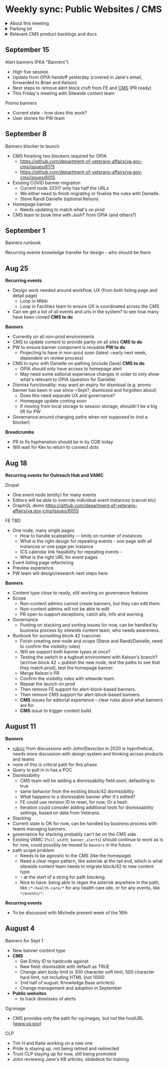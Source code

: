 # Weekly sync: Public Websites / CMS

<details><summary>About this meeting</summary>

- Wednesdays 11am ET 
- Meeting owner: Clarence Maeng
- Facilitator: Kevin Walsh
- Standing agenda: 
  - Product by product, including CMS backlog review (eg: CLP, [Resources & support](https://app.zenhub.com/workspaces/vagov-cms-team-5c0e7b864b5806bc2bfc2087/board?epics=154174777_2915&repos=154174777), Outreach Hub, Benefit Hubs, VA Forms, etc)
  - How we work
  - etc.
  
</details>

<details><summary>Parking lot</summary>
 

</details>


<details><summary>Relevant CMS product backlogs and docs</summary>
  
- [**Resources & support** CMS backlog](https://app.zenhub.com/workspaces/vagov-cms-team-5c0e7b864b5806bc2bfc2087/board?epics=154174777_2915&repos=154174777)
- [**Campaign Landing Page MVP** CMS backlog](https://app.zenhub.com/workspaces/vagov-cms-team-5c0e7b864b5806bc2bfc2087/board?epics=154174777_2275,154174777_2274,154174777_2273,154174777_1475&filterLogic=any&repos=154174777)
  - [CLP FE documentation](https://app.mural.co/t/departmentofveteransaffairs9999/m/departmentofveteransaffairs9999/1607363793772/b7f9e809d68ace9c8d75ab649a758ed7653c8461)
  - [CLP CMS content model and rigidity decision logs](https://github.com/department-of-veterans-affairs/va.gov-team/blob/master/products/content/tier-2-content-IA-and-design/campaign-landing-page-templates/content-requirements-spec/cms-content-model-and-rigidity.md)                         
- [**VA Forms** CMS backlog](https://github.com/department-of-veterans-affairs/va.gov-cms/labels/VA%20Forms)
- [**Benefits hubs** CMS backlog](https://github.com/department-of-veterans-affairs/va.gov-cms/issues?q=is%3Aopen+is%3Aissue+label%3A%22Benefit+hubs%22)
- [**Outreach hub** CMS backlog](https://github.com/department-of-veterans-affairs/va.gov-cms/issues?q=is%3Aopen+is%3Aissue+label%3A%22Outreach+hub%22+)
- [**Banners and alerts** CMS backlog](https://github.com/department-of-veterans-affairs/va.gov-cms/labels/Banners%20and%20alerts)
- [**VA.gov homepage** CMS backlog](https://github.com/department-of-veterans-affairs/va.gov-cms/labels/VA.gov%20homepage)
- [**VA.gov megamenu** CMS backlog](https://github.com/department-of-veterans-affairs/va.gov-cms/labels/VA.gov%20megamenu)

</summary>

</details>

## September 15

Alert banners (FKA "Banners")
- High five session 
- Update from OPIA handoff yesterday (covered in Jane's email, forwarded to Brian and Kelson)
- Next steps to remove alert block cruft from FE and [CMS](https://github.com/department-of-veterans-affairs/va.gov-cms/issues/6176) (PR ready)
- This Friday's meeting with Sitewide content team

Promo banners
- Current state - how does this work? 
- User stories for PW team

## September 8

Banners blocker to launch
- CMS finishing two blockers required for OPIA 
  - https://github.com/department-of-veterans-affairs/va.gov-cms/issues/6175 
  - https://github.com/department-of-veterans-affairs/va.gov-cms/issues/6015 
- Existing COVID banner migration
  - Current node 33317 only has half the URLs
  - We either need to finish migrating or finalize the rules with Danielle. 
  - Steve Randi Danielle (optional Kelson)
- Homepage banner
  - Needs updating to match what's on prod
- CMS team to book time with JoshT from OPIA (and others?) 




## September 1

Banners runbook

Recurring events knowledge transfer for design - who should be there

## Aug 25

**Recurring events**
* Design work needed around workflow, UX (from both listing page and detail page)
  * Loop in Mikki
  * Loop in Facilities team to ensure UX is coordinated across the CMS
* Can we get a list of all events and urls in the system? to see how many have been cloned **CMS to do**

**Banners**
* Currently on all non-prod environments
* CMS to update content to provide parity on all sites **CMS to do**
* PW to ensure banner component is reusable **PW to do**
  * Projecting to have in non-prod soon (latest ~early next week, dependent on review process)
* CMS to sync with Danielle on pathing (include Dave) **CMS to do**
  * OPIA should only have access to homepage alert
  * May need some editorial experience changes in order to only show what's relevant to OPIA (question for Danielle)
* Dismiss functionality: may want an expiry for dismissal (e.g. promo banner has been in use since ~Sept?, dismissed and forgotten about)
  * Does this need separate UX and governance?
  * Homepage update coming soon
  * If moving from local storage to session storage, shouldn't be a big lift for PW
* Governance around changing paths when not supposed to (not a blocker)

**Breadcrumbs**
* PR to fix hyphenation should be in by COB today
* Will wait for Kev to return to connect dots


## Aug 18

**Recurring events for Outreach Hub and VAMC**

Drupal
* One event node (entity) for many events
* Editors will be able to override individual event instances (cancel etc)
* GraphQL demo https://github.com/department-of-veterans-affairs/va.gov-cms/issues/6055

FE TBD 
* One node, many single pages
  * How to handle scaleability -- limits on number of instances
  * What is the right design for repeating events - one page with all instances or one page per instance
  * ICS calendar link feasibility for repeating events - 
  * What is the right URL for event pages
* Event listing page refactoring
* Preview experience
* PW team will design/research next steps here


**Banners**

* Content type close to ready, still working on governance features
* Scope
  * Non-content admins cannot create banners, but they can edit them. 
  * Non-content admins will not be able to edit 
  * PR open to support exceptions, catch alls, info and warning
* Governance
  * Punting on stacking and sorting issues for now, can be handled by business process by sitewide content team, who needs awareness. 
* Runbook for sunsetting block 42 (vaccine) 
  * Finish creating new node and scope (Steve and Randi/Danielle, need to confirm the visibility rules) 
  * Will we support both banner types at once? 
  * Testing the switch in a tugboat environment with Kelson's branch?  (archive block 42 + publish the new node, test the paths to see that they match prod), test the homepage banner. 
  * Merge Kelson's PR
  * Confirm the visibility rules with sitewide team. 
  * Repeat the launch on prod 
  * Then remove FE support for alert-block-based banners.
  * Then remove CMS support for alert-block-based banners.  
  * **CMS** issues for editorial experience - clear rules about what banners are for 
  * **CMS** issue to trigger content build

## August 11

**Banners**
* [rubric](https://github.com/department-of-veterans-affairs/va.gov-team/blob/master/products/content/banners/Banner-Alert%20Rubric.md) from discussions with John/Dave/Jen in 2020 is hypothetical, needs more discussion with design system and thinking across products and teams
 * none of this is critical path for this phase 
* Query to pull in in has a POC
* Dismissibility
  * CMS team will be adding a dismissability field soon, defaulting to true
  * same behavior from the existing block/42 dismissibility
  * What happens to a dismissable banner after it's edited? 
  * FE could use revision ID to reset, for now. Or a hash. 
  * Iteration could consider adding additional tools for dismissability settings, based on data from Veterans.  
* Stacking 
 * Current state is OK for now, can be handled by business process with teams managing banners.
 * governance for stacking probably can't be on the CMS side
* Existing VAMC (`full_width_banner_alerts`) should continue to work as is for now, could possibly be moved to `banners` in the future. 
* path scope problem
  * Needs to be agnostic to the CMS (like the homepage)
  * Need a clear regex pattern, like asterisk at the tail end, which is what sitewide content team needs to migrate block/42 to new content type. 
  * `!` at the start of a string for path blocking. 
  * Nice to have: being able to regex the asterisk anywhere in the path, like `/*-health-care/*` for any health care site, or for any events, like `*/events/*`. 

**Recurring events**
* To be discussed with Michelle present week of the 16th.


## August 4 

Banners for Sept 1
 * New banner content type
 * **CMS** 
   * Get Entity ID to hardcode against
   * New field: dismissible with default as TRUE
   * Change alert body limit to 300 character soft limit, 500 character hard limit, not including HTML (not 1000)
   * 2nd half of august: Knowledge Base article(s) 
   * Change management and adoption in September
 * **Public websites** 
   * to track dismisses of alerts


Og:image
* CMS provides only the path for og:images, but not the hostURL (www.va.gov) 

CLP
* Tim H and Katie working on a new one 
* Pride is staying up, not being retired and redirected
* Trust CLP staying up for now, still being promoted
* John reviewing Jane's KB articles, slidedeck for training

